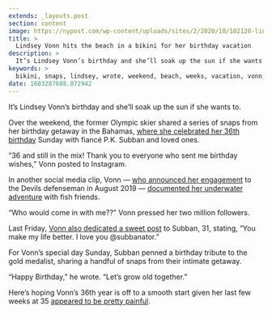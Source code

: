 ```yaml
--- 
extends: _layouts.post 
section: content 
image: https://nypost.com/wp-content/uploads/sites/2/2020/10/102120-lindsey-vonn-index.jpg?quality=90&strip=all&w=1200 
title: > 
  Lindsey Vonn hits the beach in a bikini for her birthday vacation 
description: > 
  It’s Lindsey Vonn’s birthday and she’ll soak up the sun if she wants to.Over the weekend, the former Olympic skier shared a series of snaps from her birthday getaway in the Bahamas, where she celebrated her 36th birthday Sunday with fiancé P.K.Thank you to everyone who sent me birthday wishes,” Vonn posted to Instagram.“Happy Birthday,” he wrote.“Let’s grow old together.”Here’s hoping Vonn’s 36th year is off to a smooth start given her last few weeks at 35 appeared to be pretty painful. 
keywords: > 
  bikini, snaps, lindsey, wrote, weekend, beach, weeks, vacation, vonn, birthday, vonns, subban, wishes, hits, 36th 
date: 1603287688.072942 
--- 
```

<div><p>It&#8217;s Lindsey Vonn&#8217;s birthday and she&#8217;ll soak up the sun if she wants to.</p>
<p>Over the weekend, the former Olympic skier shared a series of snaps from her birthday getaway in the Bahamas, <a href="https://pagesix.com/2020/10/16/lindsey-vonn-poses-in-red-bikini-for-no-filter-instagram-photo/?_ga=2.174997922.1064371662.1603023695-408226937.1554312161">where she celebrated her 36th birthday</a> Sunday with fianc&#233; P.K. Subban and loved ones.</p>
<p>&#8220;36 and still in the mix! Thank you to everyone who sent me birthday wishes,&#8221; Vonn posted to Instagram.</p>
 
<p>In another social media clip, Vonn &#8212; <a href="https://pagesix.com/2019/08/23/olympic-skier-lindsey-vonn-is-engaged-to-nj-devils-star-p-k-subban/">who announced her engagement</a> to the Devils defenseman in August 2019 &#8212; <a href="https://www.instagram.com/p/CGigDUZHyML/">documented her underwater adventure</a> with fish friends.</p>
<p>&#8220;Who would come in with me??&#8221; Vonn pressed her two million followers.</p>
<p>Last Friday, <a href="https://www.instagram.com/p/CGcrvXmnJAn/" target="_blank" rel="noopener noreferrer">Vonn also dedicated a sweet post</a> to Subban, 31, stating, &#8220;You make my life better. I love you @subbanator.&#8221;</p>
 
<p>For Vonn&#8217;s special day Sunday, Subban penned a birthday tribute to the gold medalist, sharing a handful of snaps from their intimate getaway.</p>
<p>&#8220;Happy Birthday,&#8221; he wrote. &#8220;Let&#8217;s grow old together.&#8221;</p>
<p>Here&#8217;s hoping Vonn&#8217;s 36th year is off to a smooth start given her last few weeks at 35 <a href="https://nypost.com/2020/09/29/lindsey-vonn-adds-some-gross-content-to-instagram/">appeared to be pretty painful</a>.</p>
			</div>